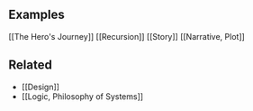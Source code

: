 Examples
---
[[The Hero's Journey]]
[[Recursion]]
[[Story]]
[[Narrative, Plot]]

Related
---
- [[Design]]
- [[Logic, Philosophy of Systems]]